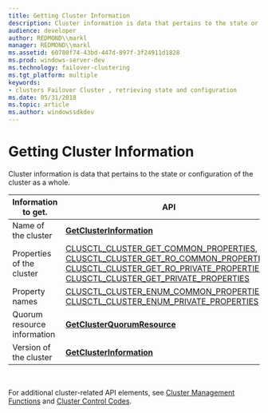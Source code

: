 ```yaml
---
title: Getting Cluster Information
description: Cluster information is data that pertains to the state or configuration of the cluster as a whole.
audience: developer
author: REDMOND\\markl
manager: REDMOND\\markl
ms.assetid: 60780f74-43bd-447d-897f-3f24911d1828
ms.prod: windows-server-dev
ms.technology: failover-clustering
ms.tgt_platform: multiple
keywords:
- clusters Failover Cluster , retrieving state and configuration
ms.date: 05/31/2018
ms.topic: article
ms.author: windowssdkdev
---
```


# Getting Cluster Information

Cluster information is data that pertains to the state or configuration of the cluster as a whole.



| Information to get.         | API                                                                                                                                                                                                                                                                                                                                                                              |
|-----------------------------|----------------------------------------------------------------------------------------------------------------------------------------------------------------------------------------------------------------------------------------------------------------------------------------------------------------------------------------------------------------------------------|
| Name of the cluster         | [**GetClusterInformation**](/windows/previous-versions/ClusAPI/nc-clusapi-pclusapi_get_cluster_information?branch=master)                                                                                                                                                                                                                                                                                                                           |
| Properties of the cluster   | [CLUSCTL\_CLUSTER\_GET\_COMMON\_PROPERTIES](clusctl-cluster-get-common-properties.md), [CLUSCTL\_CLUSTER\_GET\_RO\_COMMON\_PROPERTIES](clusctl-cluster-get-ro-common-properties.md), [CLUSCTL\_CLUSTER\_GET\_RO\_PRIVATE\_PROPERTIES](clusctl-cluster-get-ro-private-properties.md), [CLUSCTL\_CLUSTER\_GET\_PRIVATE\_PROPERTIES](clusctl-cluster-get-private-properties.md) |
| Property names              | [CLUSCTL\_CLUSTER\_ENUM\_COMMON\_PROPERTIES](clusctl-cluster-enum-common-properties.md), [CLUSCTL\_CLUSTER\_ENUM\_PRIVATE\_PROPERTIES](clusctl-cluster-enum-private-properties.md)                                                                                                                                                                                             |
| Quorum resource information | [**GetClusterQuorumResource**](/windows/previous-versions/ClusAPI/nc-clusapi-pclusapi_get_cluster_quorum_resource?branch=master)                                                                                                                                                                                                                                                                                                                     |
| Version of the cluster      | [**GetClusterInformation**](/windows/previous-versions/ClusAPI/nc-clusapi-pclusapi_get_cluster_information?branch=master)                                                                                                                                                                                                                                                                                                                           |



 

For additional cluster-related API elements, see [Cluster Management Functions](cluster-management-functions.md) and [Cluster Control Codes](cluster-control-codes.md).

 

 




